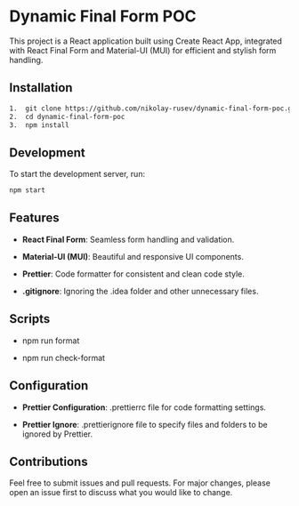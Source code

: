 Dynamic Final Form POC
======================

This project is a React application built using Create React App, integrated with React Final Form and Material-UI (MUI) for efficient and stylish form handling.

Installation
------------
```bash
1.  git clone https://github.com/nikolay-rusev/dynamic-final-form-poc.git
2.  cd dynamic-final-form-poc
3.  npm install
````


Development
-----------

To start the development server, run:

```bash 
npm start
````

Features
--------

*   **React Final Form**: Seamless form handling and validation.

*   **Material-UI (MUI)**: Beautiful and responsive UI components.

*   **Prettier**: Code formatter for consistent and clean code style.

*   **.gitignore**: Ignoring the .idea folder and other unnecessary files.


Scripts
-------

*   npm run format

*   npm run check-format


Configuration
-------------

*   **Prettier Configuration**: .prettierrc file for code formatting settings.

*   **Prettier Ignore**: .prettierignore file to specify files and folders to be ignored by Prettier.


Contributions
-------------

Feel free to submit issues and pull requests. For major changes, please open an issue first to discuss what you would like to change.